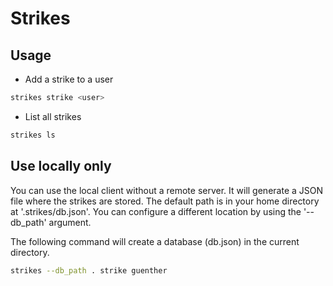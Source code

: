 # Strikes

## Usage
- Add a strike to a user
```bash
strikes strike <user>
```

- List all strikes
```bash
strikes ls
```

## Use locally only
You can use the local client without a remote server.
It will generate a JSON file where the strikes are stored. 
The default path is in your home directory at '.strikes/db.json'.
You can configure a different location by using the '--db_path' argument.

The following command will create a database (db.json) in the current directory.

```bash
strikes --db_path . strike guenther
```


